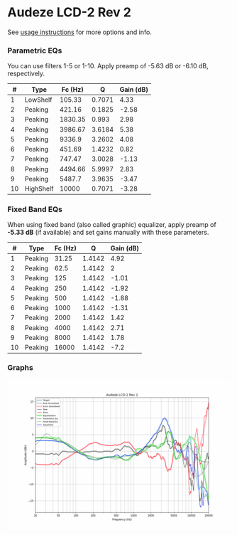 # Audeze LCD-2 Rev 2
See [usage instructions](https://github.com/jaakkopasanen/AutoEq#usage) for more options and info.

### Parametric EQs
You can use filters 1-5 or 1-10. Apply preamp of -5.63 dB or -6.10 dB, respectively.

|   # | Type      |   Fc (Hz) |      Q |   Gain (dB) |
|-----|-----------|-----------|--------|-------------|
|   1 | LowShelf  |    105.33 | 0.7071 |        4.33 |
|   2 | Peaking   |    421.16 | 0.1825 |       -2.58 |
|   3 | Peaking   |   1830.35 | 0.993  |        2.98 |
|   4 | Peaking   |   3986.67 | 3.6184 |        5.38 |
|   5 | Peaking   |   9336.9  | 3.2602 |        4.08 |
|   6 | Peaking   |    451.69 | 1.4232 |        0.82 |
|   7 | Peaking   |    747.47 | 3.0028 |       -1.13 |
|   8 | Peaking   |   4494.66 | 5.9997 |        2.83 |
|   9 | Peaking   |   5487.7  | 3.9635 |       -3.47 |
|  10 | HighShelf |  10000    | 0.7071 |       -3.28 |

### Fixed Band EQs
When using fixed band (also called graphic) equalizer, apply preamp of **-5.33 dB** (if available) and set gains manually with these parameters.

|   # | Type    |   Fc (Hz) |      Q |   Gain (dB) |
|-----|---------|-----------|--------|-------------|
|   1 | Peaking |     31.25 | 1.4142 |        4.92 |
|   2 | Peaking |     62.5  | 1.4142 |        2    |
|   3 | Peaking |    125    | 1.4142 |       -1.01 |
|   4 | Peaking |    250    | 1.4142 |       -1.92 |
|   5 | Peaking |    500    | 1.4142 |       -1.88 |
|   6 | Peaking |   1000    | 1.4142 |       -1.31 |
|   7 | Peaking |   2000    | 1.4142 |        1.42 |
|   8 | Peaking |   4000    | 1.4142 |        2.71 |
|   9 | Peaking |   8000    | 1.4142 |        1.78 |
|  10 | Peaking |  16000    | 1.4142 |       -7.2  |

### Graphs
![](./Audeze%20LCD-2%20Rev%202.png)

